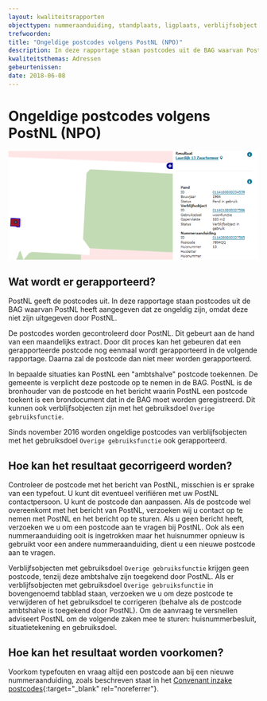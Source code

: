 ```yaml
---
layout: kwaliteitsrapporten
objecttypen: nummeraanduiding, standplaats, ligplaats, verblijfsobject
trefwoorden:
title: "Ongeldige postcodes volgens PostNL (NPO)"
description: In deze rapportage staan postcodes uit de BAG waarvan PostNL heeft aangegeven dat ze ongeldig zijn, omdat deze niet zijn uitgegeven door PostNL.
kwaliteitsthemas: Adressen
gebeurtenissen:
date: 2018-06-08
---
```


# Ongeldige postcodes volgens PostNL (NPO)

![](afbeeldingen/ongeldige-postcodes-volgens-postnl.png)

## Wat wordt er gerapporteerd?

PostNL geeft de postcodes uit. In deze rapportage staan postcodes uit de BAG waarvan PostNL heeft aangegeven dat ze ongeldig zijn, omdat deze niet zijn uitgegeven door PostNL.

De postcodes worden gecontroleerd door PostNL. Dit gebeurt aan de hand van een maandelijks extract. Door dit proces kan het gebeuren dat een gerapporteerde postcode nog eenmaal wordt gerapporteerd in de volgende rapportage. Daarna zal de postcode dan niet meer worden gerapporteerd.

In bepaalde situaties kan PostNL een "ambtshalve" postcode toekennen. De gemeente is verplicht deze postcode op te nemen in de BAG. PostNL is de bronhouder van de postcode en het bericht waarin PostNL een postcode toekent is een brondocument dat in de BAG moet worden geregistreerd. Dit kunnen ook verblijfsobjecten zijn met het gebruiksdoel `Overige gebruiksfunctie`.

Sinds november 2016 worden ongeldige postcodes van verblijfsobjecten met het gebruiksdoel `Overige gebruiksfunctie` ook gerapporteerd.

## Hoe kan het resultaat gecorrigeerd worden?

Controleer de postcode met het bericht van PostNL, misschien is er sprake van een typefout. U kunt dit eventueel verifiëren met uw PostNL contactpersoon. U kunt de postcode dan aanpassen.
Als de postcode wel overeenkomt met het bericht van PostNL, verzoeken wij u contact op te nemen met PostNL en het bericht op te sturen. Als u geen bericht heeft, verzoeken we u om een postcode aan te vragen bij PostNL. Ook als een nummeraanduiding ooit is ingetrokken maar het huisnummer opnieuw is gebruikt voor een andere nummeraanduiding, dient u een nieuwe postcode aan te vragen.

Verblijfsobjecten met gebruiksdoel `Overige gebruiksfunctie` krijgen geen postcode, tenzij deze ambtshalve zijn toegekend door PostNL. Als er verblijfsobjecten met gebruiksdoel `Overige gebruiksfunctie` in bovengenoemd tabblad staan, verzoeken we u om deze postcode te verwijderen of het gebruiksdoel te corrigeren (behalve als de postcode ambtshalve is toegekend door PostNL). Om de aanvraag te versnellen adviseert PostNL om de volgende zaken mee te sturen: huisnummerbesluit, situatietekening en gebruiksdoel.

## Hoe kan het resultaat worden voorkomen?

Voorkom typefouten en vraag altijd een postcode aan bij een nieuwe nummeraanduiding, zoals beschreven staat in het [Convenant inzake postcodes](http://www.geobasisregistraties.nl/basisregistraties/documenten/convenant/2014/02/20/index){:target="_blank" rel="noreferrer"}.
